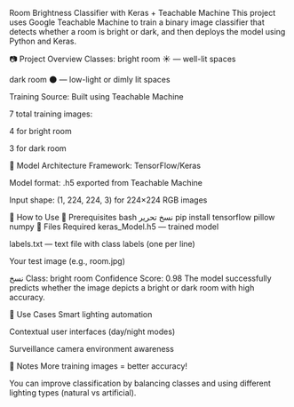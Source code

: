 Room Brightness Classifier with Keras + Teachable Machine
This project uses Google Teachable Machine to train a binary image classifier that detects whether a room is bright or dark, and then deploys the model using Python and Keras.

📷 Project Overview
Classes:
bright room ☀️ — well-lit spaces

dark room 🌑 — low-light or dimly lit spaces

Training Source:
Built using Teachable Machine

7 total training images:

4 for bright room

3 for dark room


🧪 Model Architecture
Framework: TensorFlow/Keras

Model format: .h5 exported from Teachable Machine

Input shape: (1, 224, 224, 3) for 224×224 RGB images

🚀 How to Use
🔧 Prerequisites
bash
نسخ
تحرير
pip install tensorflow pillow numpy
📁 Files Required
keras_Model.h5 — trained model

labels.txt — text file with class labels (one per line)

Your test image (e.g., room.jpg)

نسخ
Class: bright room
Confidence Score: 0.98
The model successfully predicts whether the image depicts a bright or dark room with high accuracy.

🧠 Use Cases
Smart lighting automation

Contextual user interfaces (day/night modes)

Surveillance camera environment awareness

📌 Notes
More training images = better accuracy!

You can improve classification by balancing classes and using different lighting types (natural vs artificial).

